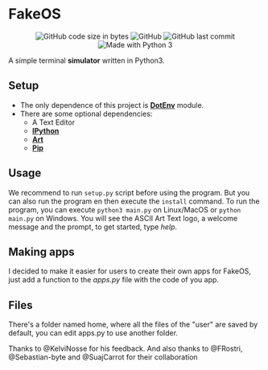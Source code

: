 # FakeOS
<p align="center">
<img alt="GitHub code size in bytes" src="https://img.shields.io/github/languages/code-size/fabiopolancoe/fakeos.svg">
<img alt="GitHub" src="https://img.shields.io/github/license/fabiopolancoe/fakeos.svg">
<img alt="GitHub last commit" src="https://img.shields.io/github/last-commit/fabiopolancoe/fakeos.svg">
<img alt="Made with Python 3" src="https://img.shields.io/badge/Made%20with-Python%203-green.svg">

A simple terminal **simulator** written in Python3.

## Setup
- The only dependence of this project is [**DotEnv**](https://pypi.org/project/dotenv/) module.
- There are some optional dependencies:
  - A Text Editor
  - [**IPython**](https://pypi.org/project/ipython/)
  - [**Art**](https://pypi.org/project/art/)
  - [**Pip**](https://pypi.org/project/pip/)
 
## Usage
We recommend to run `setup.py` script before using the program. But you can also run the program en then execute the `install` command.
To run the program, you can execute `python3 main.py` on Linux/MacOS or `python main.py` on Windows.
You will see the ASCII Art Text logo, a welcome message and the prompt, to get started, type _help_.

## Making apps
I decided to make it easier for users to create their own apps for FakeOS, just add a function to the _apps.py_ file with the code of you app.

## Files
There's a folder named home, where all the files of the "user" are saved by default, you can edit apps.py to use another folder.

Thanks to @KelviNosse for his feedback. And also thanks to @FRostri, @Sebastian-byte and @SuajCarrot for their collaboration
